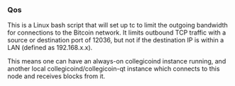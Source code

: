 ### Qos ###

This is a Linux bash script that will set up tc to limit the outgoing bandwidth for connections to the Bitcoin network. It limits outbound TCP traffic with a source or destination port of 12036, but not if the destination IP is within a LAN (defined as 192.168.x.x).

This means one can have an always-on collegicoind instance running, and another local collegicoind/collegicoin-qt instance which connects to this node and receives blocks from it.
